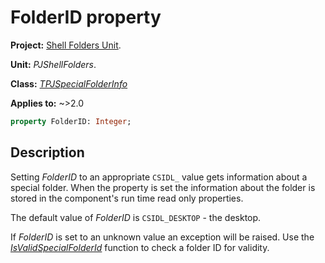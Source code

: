 # FolderID property

**Project:** [Shell Folders Unit](../API.md).

**Unit:** _PJShellFolders_.

**Class:** _[TPJSpecialFolderInfo](./TPJSpecialFolderInfo.md)_

**Applies to:** ~>2.0

```pascal
property FolderID: Integer;
```

## Description

Setting _FolderID_ to an appropriate `CSIDL_` value gets information about a special folder. When the property is set the information about the folder is stored in the component's run time read only properties.

The default value of _FolderID_ is `CSIDL_DESKTOP` - the desktop.

If _FolderID_ is set to an unknown value an exception will be raised. Use the _[IsValidSpecialFolderId](./Routines.md#isvalidspecialfolderid)_ function to check a folder ID for validity.
